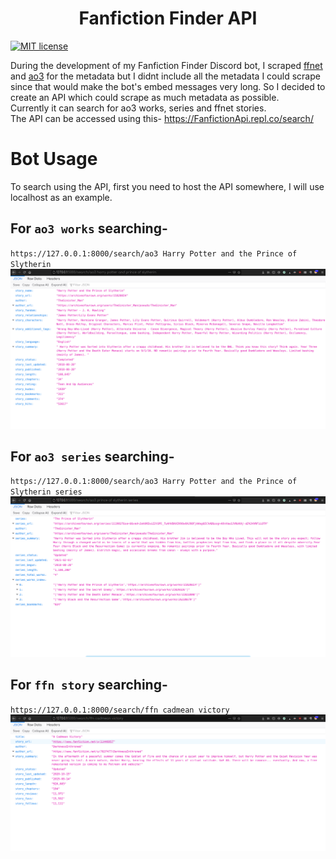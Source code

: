<h1 align="center">Fanfiction Finder API</h1>

[![MIT license](https://img.shields.io/badge/License-MIT-blue.svg)](https://lbesson.mit-license.org/)

During the development of my Fanfiction Finder Discord bot, I scraped [ffnet](https://www.fanfiction.net/) and [ao3](https://archiveofourown.org/) for the metadata but I didnt include all the metadata I could scrape since that would make the bot's embed messages very long. So I decided to create an API which could scrape as much metadata as possible.<br>Currently it can search for ao3 works, series and ffnet stories. <br>
The API can be accessed using this- 
https://FanfictionApi.repl.co/search/ <br>
# Bot Usage
To search using the API, first you need to host the API somewhere, I will use localhost as an example.<br>

## For `ao3 works` searching-
`https://127.0.0.1:8000/search/ao3 Harry Potter and the Prince of Slytherin`
<br>
![](https://raw.githubusercontent.com/arzkar/Fanfiction-Finder-API/main/img/ao3_works.png)
<br>
## For `ao3 series` searching-
`https://127.0.0.1:8000/search/ao3 Harry Potter and the Prince of Slytherin series`
<br>
![](https://raw.githubusercontent.com/arzkar/Fanfiction-Finder-API/main/img/ao3_series.png)
<br>

## For `ffn story` searching-
`https://127.0.0.1:8000/search/ffn cadmean victory`
<br>
![](https://raw.githubusercontent.com/arzkar/Fanfiction-Finder-API/main/img/ffn_story.png)
<br>

